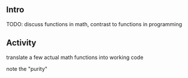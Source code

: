 ## Intro

TODO: discuss functions in math, contrast to functions in programming

## Activity

translate a few actual math functions into working code

note the "purity"
